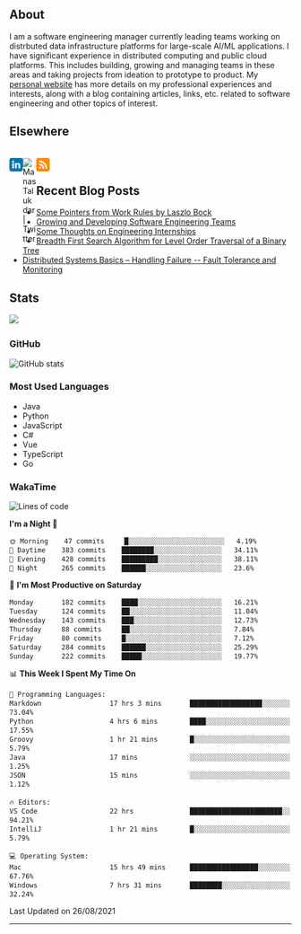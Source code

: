## About

I am a software engineering manager currently leading teams working on distrbuted data infrastructure platforms for large-scale AI/ML applications. I have significant experience in distributed computing and public cloud platforms. This includes building, growing and managing teams in these areas and taking projects from ideation to prototype to product. My [personal website](https://manastalukdar.github.io/) has more details on my professional experiences and interests, along with a blog containing articles, links, etc. related to software engineering and other topics of interest.

## Elsewhere

</br>

<a href="https://www.linkedin.com/in/manastalukdar" target="_blank">
  <img align="left" alt="Manas Talukdar | Linkedin" width="24px" src="https://raw.githubusercontent.com/edent/SuperTinyIcons/master/images/svg/linkedin.svg" />
</a>
<a href="https://www.twitter.com/manastalukdar" target="_blank">
  <img align="left" alt="Manas Talukdar | Twitter" width="24px" src="https://github.com/TheDudeThatCode/TheDudeThatCode/blob/master/Assets/Twitter.svg" />
</a>
<a href="https://manastalukdar.github.io/" target="_blank">
  <img align="left" alt="Manas Talukdar | Website" width="24px" src="https://github.com/edent/SuperTinyIcons/blob/master/images/svg/rss.svg" />
</a>

</br>

## Recent Blog Posts

<!-- BLOG:START -->
- [Some Pointers from Work Rules by Laszlo Bock](https://manastalukdar.github.io/blog/2020/01/25/work-rules-laszlo-bock-pointers/)
- [Growing and Developing Software Engineering Teams](https://manastalukdar.github.io/blog/2019/09/19/growing-developing-software-engineering-teams/)
- [Some Thoughts on Engineering Internships](https://manastalukdar.github.io/blog/2019/09/04/some-thoughts-on-engineering-internships/)
- [Breadth First Search Algorithm for Level Order Traversal of a Binary Tree](https://manastalukdar.github.io/blog/2019/08/29/breadth-first-search-binary-tree-level-order-traversal/)
- [Distributed Systems Basics – Handling Failure -- Fault Tolerance and Monitoring](https://manastalukdar.github.io/blog/2019/08/19/katemats-distributed-systems-fault-tolerance-monitoring/)
<!-- BLOG:END -->

## Stats

![](https://komarev.com/ghpvc/?username=manastalukdar)

### GitHub

![GitHub stats](https://github-readme-stats.vercel.app/api?username=manastalukdar&show_icons=true&hide_border=true&hide_rank=true&hide_title=true&icon_color=79ff97&text_color=cecac3&bg_color=4d4b4b)

### Most Used Languages

- Java
- Python
- JavaScript
- C#
- Vue
- TypeScript
- Go

<!--
![Top Langs](https://github-readme-stats.vercel.app/api/top-langs/?username=manastalukdar&layout=compact&hide_border=true&hide_title=true&icon_color=79ff97&text_color=cecac3&bg_color=4d4b4b)
-->

### WakaTime

<!--START_SECTION:waka-->
![Lines of code](https://img.shields.io/badge/From%20Hello%20World%20I%27ve%20Written-69330%20lines%20of%20code-blue)

**I'm a Night 🦉** 

```text
🌞 Morning    47 commits     █░░░░░░░░░░░░░░░░░░░░░░░░   4.19% 
🌆 Daytime    383 commits    ████████░░░░░░░░░░░░░░░░░   34.11% 
🌃 Evening    428 commits    █████████░░░░░░░░░░░░░░░░   38.11% 
🌙 Night      265 commits    ██████░░░░░░░░░░░░░░░░░░░   23.6%

```
📅 **I'm Most Productive on Saturday** 

```text
Monday       182 commits    ████░░░░░░░░░░░░░░░░░░░░░   16.21% 
Tuesday      124 commits    ██░░░░░░░░░░░░░░░░░░░░░░░   11.04% 
Wednesday    143 commits    ███░░░░░░░░░░░░░░░░░░░░░░   12.73% 
Thursday     88 commits     ██░░░░░░░░░░░░░░░░░░░░░░░   7.84% 
Friday       80 commits     █░░░░░░░░░░░░░░░░░░░░░░░░   7.12% 
Saturday     284 commits    ██████░░░░░░░░░░░░░░░░░░░   25.29% 
Sunday       222 commits    █████░░░░░░░░░░░░░░░░░░░░   19.77%

```


📊 **This Week I Spent My Time On** 

```text
💬 Programming Languages: 
Markdown                 17 hrs 3 mins       ██████████████████░░░░░░░   73.04% 
Python                   4 hrs 6 mins        ████░░░░░░░░░░░░░░░░░░░░░   17.55% 
Groovy                   1 hr 21 mins        █░░░░░░░░░░░░░░░░░░░░░░░░   5.79% 
Java                     17 mins             ░░░░░░░░░░░░░░░░░░░░░░░░░   1.25% 
JSON                     15 mins             ░░░░░░░░░░░░░░░░░░░░░░░░░   1.12%

🔥 Editors: 
VS Code                  22 hrs              ███████████████████████░░   94.21% 
IntelliJ                 1 hr 21 mins        █░░░░░░░░░░░░░░░░░░░░░░░░   5.79%

💻 Operating System: 
Mac                      15 hrs 49 mins      █████████████████░░░░░░░░   67.76% 
Windows                  7 hrs 31 mins       ████████░░░░░░░░░░░░░░░░░   32.24%

```


 Last Updated on 26/08/2021
<!--END_SECTION:waka-->

---

<!--

**manastalukdar/manastalukdar** is a ✨ _special_ ✨ repository because its `README.md` (this file) appears on your GitHub profile.

Here are some ideas to get you started:

- 🔭 I’m currently working on ...
- 🌱 I’m currently learning ...
- 👯 I’m looking to collaborate on ...
- 🤔 I’m looking for help with ...
- 💬 Ask me about ...
- 📫 How to reach me: ...
- 😄 Pronouns: ...
- ⚡ Fun fact: ...
-->
